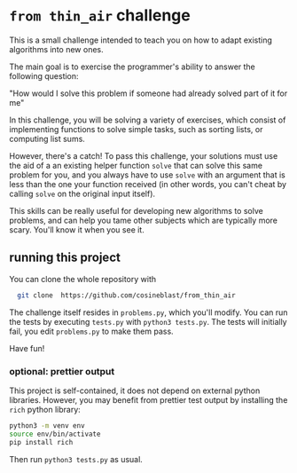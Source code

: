 

# `from thin_air` challenge

This is a small challenge intended to teach you on how to
adapt existing algorithms into new ones.

The main goal is to exercise the programmer's ability to answer the following question:

"How would I solve this problem if someone had already solved part of it for me"

In this challenge, you will be solving a variety of exercises, which consist of
implementing functions to solve simple tasks, such as sorting lists, or computing
list sums.

However, there's a catch! To pass this challenge, your solutions must use the aid of a
an existing helper function `solve` that can solve this same problem for you,
and you always have to use `solve` with an argument that is less than the one your function received
(in other words, you can't cheat by calling `solve` on the original input itself).

This skills can be really useful for developing new algorithms to solve problems, and
can help you tame other subjects which are typically more scary. You'll know it when you see it.

## running this project

You can clone the whole repository with

```bash
  git clone  https://github.com/cosineblast/from_thin_air
```

The challenge itself resides in `problems.py`, which you'll modify.
You can run the tests by executing `tests.py` with `python3 tests.py`.
The tests will initially fail, you edit `problems.py` to make them pass.

Have fun!

### optional: prettier output

This project is self-contained, it does not depend on external python libraries.
However, you may benefit from prettier test output by installing the `rich` python library:

```bash
python3 -m venv env
source env/bin/activate
pip install rich
````

Then run `python3 tests.py` as usual.

